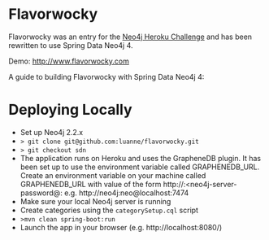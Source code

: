 Flavorwocky
========

Flavorwocky was an entry for the [Neo4j Heroku Challenge](http://blog.neo4j.org/2012/03/neo4j-heroku-challenge-winner-and.html) 
and has been rewritten to use Spring Data Neo4j 4. 

Demo: http://www.flavorwocky.com

A guide to building Flavorwocky with Spring Data Neo4j 4: 

Deploying Locally
=================
* Set up Neo4j 2.2.x
* `> git clone git@github.com:luanne/flavorwocky.git`
* `> git checkout sdn`
* The application runs on Heroku and uses the GrapheneDB plugin. It has been set up to use the environment variable called GRAPHENEDB_URL. Create an environment variable on your machine called GRAPHENEDB_URL with value of the form http://<neo4j-server-username>:<neo4j-server-password@<neo4j-host>:<neo4j-port> e.g. http://neo4j:neo@localhost:7474 
* Make sure your local Neo4j server is running
* Create categories using the `categorySetup.cql` script
* `>mvn clean spring-boot:run`
* Launch the app in your browser (e.g. http://localhost:8080/)

